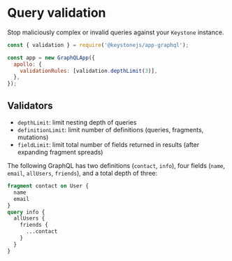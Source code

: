 <!--[meta]
section: api
title: Query validation
order: 6
[meta]-->

# Query validation

Stop maliciously complex or invalid queries against your `Keystone` instance.

```javascript
const { validation } = require('@keystonejs/app-graphql');

const app = new GraphQLApp({
  apollo: {
    validationRules: [validation.depthLimit(3)],
  },
});
```

## Validators

- `depthLimit`: limit nesting depth of queries
- `definitionLimit`: limit number of definitions (queries, fragments, mutations)
- `fieldLimit`: limit total number of fields returned in results (after expanding fragment spreads)

The following GraphQL has two definitions (`contact`, `info`), four fields (`name`, `email`, `allUsers`, `friends`), and a total depth of three:

```graphql
fragment contact on User {
  name
  email
}
query info {
  allUsers {
    friends {
      ...contact
    }
  }
}
```

